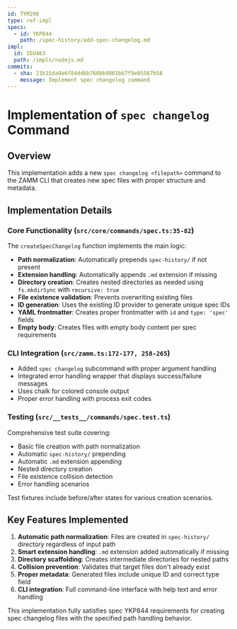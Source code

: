 ```yaml
---
id: TYM298
type: ref-impl
specs:
  - id: YKP844
    path: /spec-history/add-spec-changelog.md
impl:
  id: IEU463
  path: /impls/nodejs.md
commits:
  - sha: 21b15da9e6f84dd6b760bb9861b67f9e85567b58
    message: Implement spec changelog command
---
```


# Implementation of `spec changelog` Command

## Overview

This implementation adds a new `spec changelog <filepath>` command to the ZAMM CLI that creates new spec files with proper structure and metadata.

## Implementation Details

### Core Functionality (`src/core/commands/spec.ts:35-82`)

The `createSpecChangelog` function implements the main logic:

- **Path normalization**: Automatically prepends `spec-history/` if not present
- **Extension handling**: Automatically appends `.md` extension if missing
- **Directory creation**: Creates nested directories as needed using `fs.mkdirSync` with `recursive: true`
- **File existence validation**: Prevents overwriting existing files
- **ID generation**: Uses the existing ID provider to generate unique spec IDs
- **YAML frontmatter**: Creates proper frontmatter with `id` and `type: 'spec'` fields
- **Empty body**: Creates files with empty body content per spec requirements

### CLI Integration (`src/zamm.ts:172-177, 258-265`)

- Added `spec changelog` subcommand with proper argument handling
- Integrated error handling wrapper that displays success/failure messages
- Uses chalk for colored console output
- Proper error handling with process exit codes

### Testing (`src/__tests__/commands/spec.test.ts`)

Comprehensive test suite covering:

- Basic file creation with path normalization
- Automatic `spec-history/` prepending
- Automatic `.md` extension appending
- Nested directory creation
- File existence collision detection
- Error handling scenarios

Test fixtures include before/after states for various creation scenarios.

## Key Features Implemented

1. **Automatic path normalization**: Files are created in `spec-history/` directory regardless of input path
2. **Smart extension handling**: `.md` extension added automatically if missing
3. **Directory scaffolding**: Creates intermediate directories for nested paths
4. **Collision prevention**: Validates that target files don't already exist
5. **Proper metadata**: Generated files include unique ID and correct type field
6. **CLI integration**: Full command-line interface with help text and error handling

This implementation fully satisfies spec YKP844 requirements for creating spec changelog files with the specified path handling behavior.
